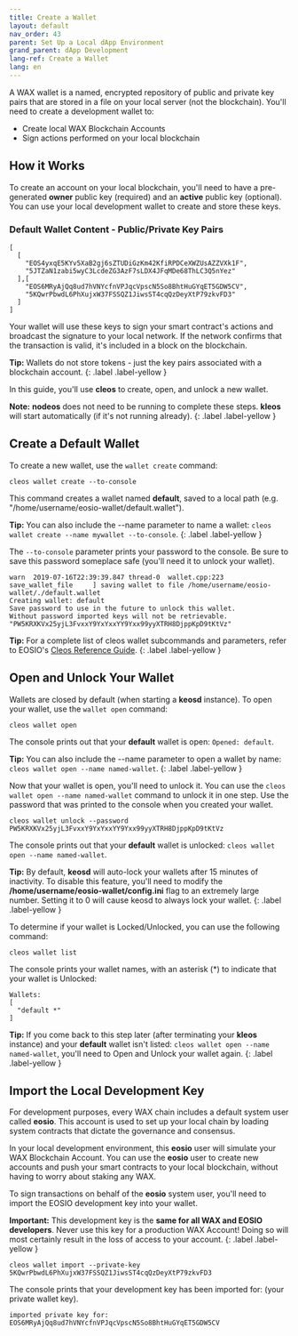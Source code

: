```yaml
---
title: Create a Wallet
layout: default
nav_order: 43
parent: Set Up a Local dApp Environment
grand_parent: dApp Development
lang-ref: Create a Wallet
lang: en
---
```


A WAX wallet is a named, encrypted repository of public and private key pairs that are stored in a file on your local server (not the blockchain). You'll need to create a development wallet to:

- Create local WAX Blockchain Accounts
- Sign actions performed on your local blockchain

## How it Works

To create an account on your local blockchain, you'll need to have a pre-generated **owner** public key (required) and an **active** public key (optional). You can use your local development wallet to create and store these keys. 

### Default Wallet Content - Public/Private Key Pairs
```shell
[
  [
    "EOS4yxqE5KYv5XaB2gj6sZTUDiGzKm42KfiRPDCeXWZUsAZZVXk1F",
    "5JTZaN1zabi5wyC3LcdeZG3AzF7sLDX4JFqMDe68ThLC3Q5nYez"
  ],[
    "EOS6MRyAjQq8ud7hVNYcfnVPJqcVpscN5So8BhtHuGYqET5GDW5CV",
    "5KQwrPbwdL6PhXujxW37FSSQZ1JiwsST4cqQzDeyXtP79zkvFD3"
  ]
]
```

Your wallet will use these keys to sign your smart contract's actions and broadcast the signature to your local network. If the network confirms that the transaction is valid, it's included in a block on the blockchain. 

<strong>Tip:</strong> Wallets do not store tokens - just the key pairs associated with a blockchain account.
{: .label .label-yellow }

In this guide, you'll use **cleos** to create, open, and unlock a new wallet.

<strong>Note:</strong> <strong>nodeos</strong> does not need to be running to complete these steps. **kleos** will start automatically (if it's not running already).
{: .label .label-yellow }


## Create a Default Wallet

To create a new wallet, use the `wallet create` command:

```shell
cleos wallet create --to-console
```

This command creates a wallet named **default**, saved to a local path (e.g. "/home/username/eosio-wallet/default.wallet"). 

<strong>Tip:</strong> You can also include the --name parameter to name a wallet: `cleos wallet create --name mywallet --to-console`.
{: .label .label-yellow }

The `--to-console` parameter prints your password to the console. Be sure to save this password someplace safe (you'll need it to unlock your wallet).

```shell
warn  2019-07-16T22:39:39.847 thread-0  wallet.cpp:223                save_wallet_file     ] saving wallet to file /home/username/eosio-wallet/./default.wallet
Creating wallet: default
Save password to use in the future to unlock this wallet.
Without password imported keys will not be retrievable.
"PW5KRXKVx25yjL3FvxxY9YxYxxYY9Yxx99yyXTRH8DjppKpD9tKtVz"
```

<strong>Tip:</strong> For a complete list of cleos wallet subcommands and parameters, refer to EOSIO's <a href="https://developers.eos.io/manuals/eos/v2.0/cleos/command-reference/wallet/index" target="_blank">Cleos Reference Guide</a>.
{: .label .label-yellow }

## Open and Unlock Your Wallet

Wallets are closed by default (when starting a **keosd** instance). To open your wallet, use the `wallet open` command:

```shell
cleos wallet open
```

The console prints out that your **default** wallet is open: `Opened: default`.


<strong>Tip:</strong> You can also include the --name parameter to open a wallet by name: `cleos wallet open --name named-wallet`.
{: .label .label-yellow }

Now that your wallet is open, you'll need to unlock it. You can use the `cleos wallet open --name named-wallet` command to unlock it in one step. Use the password that was printed to the console when you created your wallet.

```shell
cleos wallet unlock --password PW5KRXKVx25yjL3FvxxY9YxYxxYY9Yxx99yyXTRH8DjppKpD9tKtVz
```

The console prints out that your **default** wallet is unlocked: `cleos wallet open --name named-wallet`.

<strong>Tip:</strong> By default, **keosd** will auto-lock your wallets after 15 minutes of inactivity. To disable this feature, you'll need to modify the **/home/username/eosio-wallet/config.ini** flag to an extremely large number. Setting it to 0 will cause keosd to always lock your wallet.
{: .label .label-yellow }


To determine if your wallet is Locked/Unlocked, you can use the following command:

```shell
cleos wallet list
```

The console prints your wallet names, with an asterisk (*) to indicate that your wallet is Unlocked:

```shell
Wallets:
[
  "default *"
]
```

<strong>Tip:</strong> If you come back to this step later (after terminating your **kleos** instance) and your **default** wallet isn't listed: `cleos wallet open --name named-wallet`, you'll need to Open and Unlock your wallet again.
{: .label .label-yellow }


## Import the Local Development Key

For development purposes, every WAX chain includes a default system user called **eosio**. This account is used to set up your local chain by loading system contracts that dictate the governance and consensus. 

In your local development environment, this **eosio** user will simulate your WAX Blockchain Account. You can use the **eosio** user to create new accounts and push your smart contracts to your local blockchain, without having to worry about staking any WAX. 

To sign transactions on behalf of the **eosio** system user, you'll need to import the EOSIO development key into your wallet. 

<strong>Important:</strong> This development key is the **same for all WAX and EOSIO developers**. Never use this key for a production WAX Account! Doing so will most certainly result in the loss of access to your account.
{: .label .label-yellow }


```shell
cleos wallet import --private-key 5KQwrPbwdL6PhXujxW37FSSQZ1JiwsST4cqQzDeyXtP79zkvFD3
```

The console prints that your development key has been imported for: (your private wallet key).

```shell
imported private key for: EOS6MRyAjQq8ud7hVNYcfnVPJqcVpscN5So8BhtHuGYqET5GDW5CV
```
